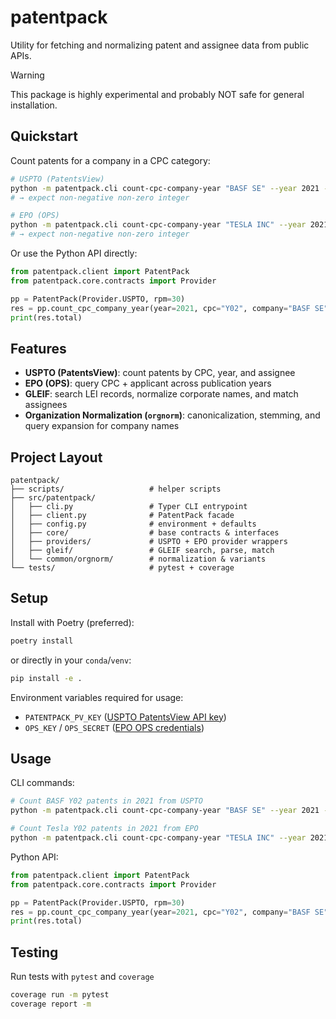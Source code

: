 
# patentpack

Utility for fetching and normalizing patent and assignee data from public APIs.

> [!WARNING]
> This package is highly experimental and probably NOT safe for general installation.

## Quickstart

Count patents for a company in a CPC category:

```bash
# USPTO (PatentsView)
python -m patentpack.cli count-cpc-company-year "BASF SE" --year 2021 --cpc Y02 --provider uspto
# → expect non-negative non-zero integer

# EPO (OPS)
python -m patentpack.cli count-cpc-company-year "TESLA INC" --year 2021 --cpc Y02 --provider epo
# → expect non-negative non-zero integer
```

Or use the Python API directly:

```python
from patentpack.client import PatentPack
from patentpack.core.contracts import Provider

pp = PatentPack(Provider.USPTO, rpm=30)
res = pp.count_cpc_company_year(year=2021, cpc="Y02", company="BASF SE")
print(res.total)
```

## Features

- **USPTO (PatentsView)**: count patents by CPC, year, and assignee
- **EPO (OPS)**: query CPC + applicant across publication years
- **GLEIF**: search LEI records, normalize corporate names, and match assignees
- **Organization Normalization (`orgnorm`)**: canonicalization, stemming, and query expansion for company names

## Project Layout

```
patentpack/
├── scripts/                   # helper scripts
├── src/patentpack/
│   ├── cli.py                 # Typer CLI entrypoint
│   ├── client.py              # PatentPack facade
│   ├── config.py              # environment + defaults
│   ├── core/                  # base contracts & interfaces
│   ├── providers/             # USPTO + EPO provider wrappers
│   ├── gleif/                 # GLEIF search, parse, match
│   └── common/orgnorm/        # normalization & variants
└── tests/                     # pytest + coverage
```

## Setup

Install with Poetry (preferred):

```bash
poetry install
```

or directly in your `conda`/`venv`:

```bash
pip install -e .
```

Environment variables required for usage:

- `PATENTPACK_PV_KEY` ([USPTO PatentsView API key](https://search.patentsview.org/docs/docs/Search%20API/SearchAPIReference/#request-an-api-key))
- `OPS_KEY` / `OPS_SECRET` ([EPO OPS credentials](https://developers.epo.org/))

## Usage

CLI commands:

```bash
# Count BASF Y02 patents in 2021 from USPTO
python -m patentpack.cli count-cpc-company-year "BASF SE" --year 2021 --cpc Y02 --provider uspto

# Count Tesla Y02 patents in 2021 from EPO
python -m patentpack.cli count-cpc-company-year "TESLA INC" --year 2021 --cpc Y02 --provider epo
```

Python API:

```python
from patentpack.client import PatentPack
from patentpack.core.contracts import Provider

pp = PatentPack(Provider.USPTO, rpm=30)
res = pp.count_cpc_company_year(year=2021, cpc="Y02", company="BASF SE")
print(res.total)
```

## Testing

Run tests with `pytest` and `coverage`

```bash
coverage run -m pytest
coverage report -m
```
